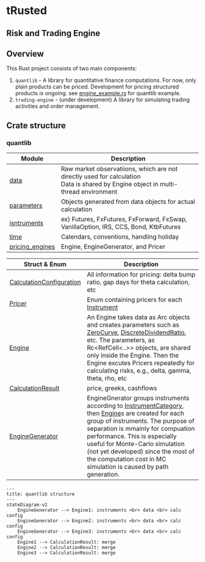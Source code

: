 # tRusted

## Risk and Trading Engine

## Overview

This Rust project consists of two main components:
1. `quantlib` - A library for quantitative finance computations. For now, only plain products can be priced. Development for pricing structured products is ongoing. see [engine_example.rs](./examples/toymodel/src/bin/engine_example.rs) for quantlib example.
2. `trading-engine` - (under development) A library for simulating trading activities and order management.

## Crate structure
### quantlib
| Module | Description |
| ------ | ----------- |
| [data](./trusted/quantlib/src/data) | Raw market observatiions, which are not directly used for calculation <br>  Data is shared by Engine object in multi-thread environment|
| [parameters](./trusted/quantlib/src/parameters) | Objects generated from data objects for actual calculation |
| [isntruments](./trusted/quantlib/src/instruments) | ex) Futures, FxFutures, FxForward, FxSwap, VanillaOption, IRS, CCS, Bond, KtbFutures|
| [time](./trusted/quantlib/src/time) | Calendars, conventions, handling holiday |
| [pricing_engines](./trusted/quantlib/src/pricing_engines) | Engine, EngineGenerator, and Pricer |

| Struct \& Enum | Description |
|------- | ----------- |
|[CalculationConfiguration](./trusted/quantlib/src/pricing_engines/calculation_configuration.rs) | All information for pricing: delta bump ratio, gap days for theta calculation, etc
| [Pricer](./trusted/quantlib/src/pricing_engines/pricer.rs) | Enum containing pricers for each [Instrument](./trusted/quantlib/src/instrument.rs) |
| [Engine](./trusted/quantlib/src/pricing_engines/engine.rs) | An Engine takes data as Arc objects and creates parameters such as [ZeroCurve](./trusted/quantlib/src/parameters/zero_curve.rs), [DiscreteDividendRatio](./trusted/quantlib/src/parameters/discrete_dividend_ratio.rs), etc. The parameters, as Rc<RefCell<..>> objects, are shared only inside the Engine. Then the Engine excutes Pricers repeatedly for calculating risks, e.g., delta, gamma, theta, rho, etc|
| [CalculationResult](./trusted/quantlib/src/pricing_engines/calculation_result.rs)| price, greeks, cashflows |
| [EngineGenerator](./trusted/quantlib/src/pricing_engines/engine_generator.rs) | EngineGnerator groups instruments according to [InstrumentCategory](./trusted/quantlib/src/pricing_engines/engine_generator.rs), then [Engine](./trusted/quantlib/src/pricing_engines/engine.rs)s are created for each group of instruments. The purpose of separation is mmainly for compuation performance. This is especially useful for Monte-Carlo simulation (not yet developed) since the most of the computation cost in MC simulation is caused by path generation. |


```mermaid
---
title: quantlib structure
---
stateDiagram-v2
    EngineGenerator --> Engine1: instruments <br> data <br> calc config
    EngineGenerator --> Engine2: instruments <br> data <br> calc config
    EngineGenerator --> Engine3: instruments <br> data <br> calc config
    Engine1 --> CalculationResult: merge
    Engine2 --> CalculationResult: merge
    Engine3 --> CalculationResult: merge
```
